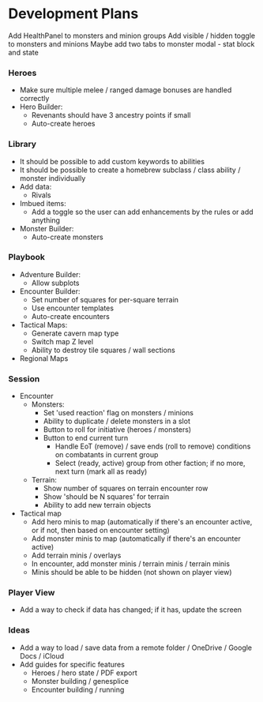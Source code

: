 # Development Plans

Add HealthPanel to monsters and minion groups
Add visible / hidden toggle to monsters and minions
Maybe add two tabs to monster modal - stat block and state

### Heroes

* Make sure multiple melee / ranged damage bonuses are handled correctly
* Hero Builder:
  * Revenants should have 3 ancestry points if small
  * Auto-create heroes

### Library

* It should be possible to add custom keywords to abilities
* It should be possible to create a homebrew subclass / class ability / monster individually
* Add data:
  * Rivals
* Imbued items:
  * Add a toggle so the user can add enhancements by the rules or add anything
* Monster Builder:
  * Auto-create monsters

### Playbook

* Adventure Builder:
  * Allow subplots
* Encounter Builder:
  * Set number of squares for per-square terrain
  * Use encounter templates
  * Auto-create encounters
* Tactical Maps:
  * Generate cavern map type
  * Switch map Z level
  * Ability to destroy tile squares / wall sections
* Regional Maps

### Session

* Encounter
  * Monsters:
    * Set 'used reaction' flag on monsters / minions
    * Ability to duplicate / delete monsters in a slot
    * Button to roll for initiative (heroes / monsters)
    * Button to end current turn
      * Handle EoT (remove) / save ends (roll to remove) conditions on combatants in current group
      * Select (ready, active) group from other faction; if no more, next turn (mark all as ready)
  * Terrain:
    * Show number of squares on terrain encounter row
    * Show 'should be N squares' for terrain
    * Ability to add new terrain objects
* Tactical map
  * Add hero minis to map (automatically if there's an encounter active, or if not, then based on encounter setting)
  * Add monster minis to map (automatically if there's an encounter active)
  * Add terrain minis / overlays
  * In encounter, add monster minis / terrain minis / terrain minis
  * Minis should be able to be hidden (not shown on player view)

### Player View

* Add a way to check if data has changed; if it has, update the screen

### Ideas

* Add a way to load / save data from a remote folder / OneDrive / Google Docs / iCloud
* Add guides for specific features
  * Heroes / hero state / PDF export
  * Monster building / genesplice
  * Encounter building / running
